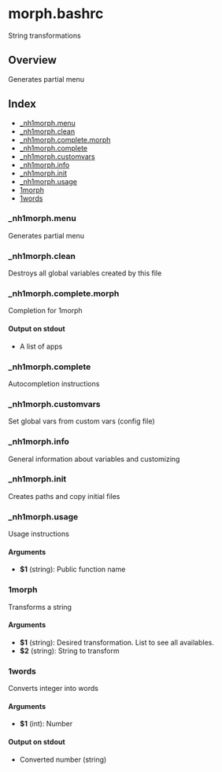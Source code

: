 # morph.bashrc

String transformations

## Overview

Generates partial menu

## Index

* [_nh1morph.menu](#_nh1morphmenu)
* [_nh1morph.clean](#_nh1morphclean)
* [_nh1morph.complete.morph](#_nh1morphcompletemorph)
* [_nh1morph.complete](#_nh1morphcomplete)
* [_nh1morph.customvars](#_nh1morphcustomvars)
* [_nh1morph.info](#_nh1morphinfo)
* [_nh1morph.init](#_nh1morphinit)
* [_nh1morph.usage](#_nh1morphusage)
* [1morph](#1morph)
* [1words](#1words)

### _nh1morph.menu

Generates partial menu

### _nh1morph.clean

Destroys all global variables created by this file

### _nh1morph.complete.morph

Completion for 1morph

#### Output on stdout

* A list of apps

### _nh1morph.complete

Autocompletion instructions

### _nh1morph.customvars

Set global vars from custom vars (config file)

### _nh1morph.info

General information about variables and customizing

### _nh1morph.init

Creates paths and copy initial files

### _nh1morph.usage

Usage instructions

#### Arguments

* **$1** (string): Public function name

### 1morph

Transforms a string

#### Arguments

* **$1** (string): Desired transformation. List to see all availables.
* **$2** (string): String to transform

### 1words

Converts integer into words

#### Arguments

* **$1** (int): Number

#### Output on stdout

* Converted number (string)

